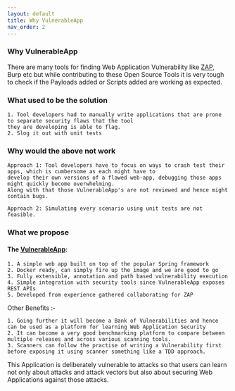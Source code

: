 ```yaml
---
layout: default
title: Why VulnerableApp
nav_order: 2
---
```

### Why VulnerableApp

There are many tools for finding Web Application Vulnerability like [ZAP](https://github.com/zaproxy), Burp etc but while contributing to these Open Source Tools 
it is very tough to check if the Payloads added or Scripts added are working as expected.

### What used to be the solution
``` 
1. Tool developers had to manually write applications that are prone to separate security flaws that the tool
they are developing is able to flag.
2. Slog it out with unit tests
```
### Why would the above not work 
```
Approach 1: Tool developers have to focus on ways to crash test their apps, which is cumbersome as each might have to
develop their own versions of a flawed web-app, debugging those apps might quickly become overwhelming. 
Along with that those VulnerableApp's are not reviewed and hence might contain bugs.

Approach 2: Simulating every scenario using unit tests are not feasible.
```
### What we propose
#### The [VulnerableApp](https://github.com/SasanLabs/VulnerableApp):
```
1. A simple web app built on top of the popular Spring framework
2. Docker ready, can simply fire up the image and we are good to go
3. Fully extensible, annotation and path based vulnerability execution
4. Simple integration with security tools since VulnerableApp exposes REST APIs
5. Developed from experience gathered collaborating for ZAP
```

Other Benefits :-
```
1. Going further it will become a Bank of Vulnerabilities and hence can be used as a platform for learning Web Application Security
2. It can become a very good benchmarking platform to compare between multiple releases and across various scanning tools.
3. Scanners can follow the practise of writing a Vulnerability first before exposing it using scanner something like a TDD approach.
```

This Application is deliberately vulnerable to attacks so that users can learn not only about attacks and attack vectors but also about securing Web Applications against those attacks.
